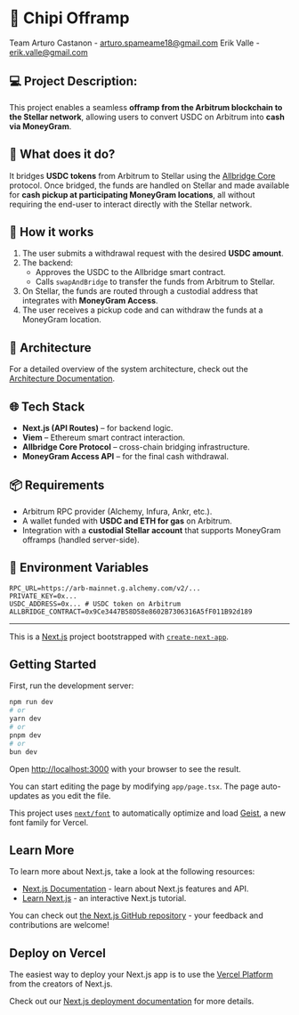 # 🌉 Chipi Offramp

Team
Arturo Castanon - arturo.spameame18@gmail.com 
Erik Valle - erik.valle@gmail.com

## 💻 Project Description:

This project enables a seamless **offramp from the Arbitrum blockchain to the Stellar network**, allowing users to convert USDC on Arbitrum into **cash via MoneyGram**.

## 🚀 What does it do?

It bridges **USDC tokens** from Arbitrum to Stellar using the [Allbridge Core](https://docs-core.allbridge.io) protocol. Once bridged, the funds are handled on Stellar and made available for **cash pickup at participating MoneyGram locations**, all without requiring the end-user to interact directly with the Stellar network.

## 🔄 How it works

1. The user submits a withdrawal request with the desired **USDC amount**.
2. The backend:
   - Approves the USDC to the Allbridge smart contract.
   - Calls `swapAndBridge` to transfer the funds from Arbitrum to Stellar.
3. On Stellar, the funds are routed through a custodial address that integrates with **MoneyGram Access**.
4. The user receives a pickup code and can withdraw the funds at a MoneyGram location.

## 📐 Architecture

For a detailed overview of the system architecture, check out the [Architecture Documentation](./ARCHITECTURE.md).


## 🌐 Tech Stack

- **Next.js (API Routes)** – for backend logic.
- **Viem** – Ethereum smart contract interaction.
- **Allbridge Core Protocol** – cross-chain bridging infrastructure.
- **MoneyGram Access API** – for the final cash withdrawal.

## 📦 Requirements

- Arbitrum RPC provider (Alchemy, Infura, Ankr, etc.).
- A wallet funded with **USDC and ETH for gas** on Arbitrum.
- Integration with a **custodial Stellar account** that supports MoneyGram offramps (handled server-side).

## 📌 Environment Variables

```env
RPC_URL=https://arb-mainnet.g.alchemy.com/v2/...
PRIVATE_KEY=0x...
USDC_ADDRESS=0x... # USDC token on Arbitrum
ALLBRIDGE_CONTRACT=0x9Ce3447B58D58e8602B7306316A5fF011B92d189
```


-------------------------------------------------------------------------------



This is a [Next.js](https://nextjs.org) project bootstrapped with [`create-next-app`](https://nextjs.org/docs/app/api-reference/cli/create-next-app).

## Getting Started

First, run the development server:

```bash
npm run dev
# or
yarn dev
# or
pnpm dev
# or
bun dev
```

Open [http://localhost:3000](http://localhost:3000) with your browser to see the result.

You can start editing the page by modifying `app/page.tsx`. The page auto-updates as you edit the file.

This project uses [`next/font`](https://nextjs.org/docs/app/building-your-application/optimizing/fonts) to automatically optimize and load [Geist](https://vercel.com/font), a new font family for Vercel.

## Learn More

To learn more about Next.js, take a look at the following resources:

- [Next.js Documentation](https://nextjs.org/docs) - learn about Next.js features and API.
- [Learn Next.js](https://nextjs.org/learn) - an interactive Next.js tutorial.

You can check out [the Next.js GitHub repository](https://github.com/vercel/next.js) - your feedback and contributions are welcome!

## Deploy on Vercel

The easiest way to deploy your Next.js app is to use the [Vercel Platform](https://vercel.com/new?utm_medium=default-template&filter=next.js&utm_source=create-next-app&utm_campaign=create-next-app-readme) from the creators of Next.js.

Check out our [Next.js deployment documentation](https://nextjs.org/docs/app/building-your-application/deploying) for more details.
